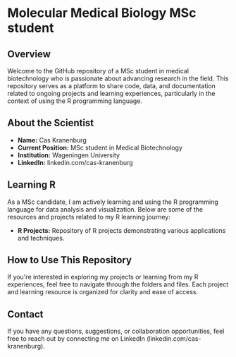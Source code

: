 # Molecular Medical Biology MSc student

## Overview

Welcome to the GitHub repository of a MSc student in medical biotechnology who is passionate about advancing research in the field. This repository serves as a platform to share code, data, and documentation related to ongoing projects and learning experiences, particularly in the context of using the R programming language.

## About the Scientist

- **Name:** Cas Kranenburg
- **Current Position:** MSc student in Medical Biotechnology 
- **Institution:** Wageningen University
- **LinkedIn:** linkedin.com/cas-kranenburg

## Learning R

As a MSc candidate, I am actively learning and using the R programming language for data analysis and visualization. Below are some of the resources and projects related to my R learning journey:

- **R Projects:** Repository of R projects demonstrating various applications and techniques.

## How to Use This Repository

If you're interested in exploring my projects or learning from my R experiences, feel free to navigate through the folders and files. Each project and learning resource is organized for clarity and ease of access.

## Contact

If you have any questions, suggestions, or collaboration opportunities, feel free to reach out by connecting me on LinkedIn (linkedin.com/cas-kranenburg).
